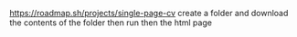 https://roadmap.sh/projects/single-page-cv
create a folder and download the contents of the folder then run then the html page
